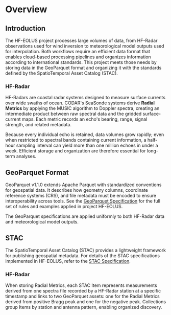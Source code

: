 # Overview

## Introduction

The HF-EOLUS project processes large volumes of data, from HF-Radar observations used for wind inversion to meteorological model outputs used for interpolation. Both workflows require an efficient data format that enables cloud-based processing pipelines and organizes information according to international standards. This project meets those needs by storing data in the GeoParquet format and organizing it with the standards defined by the SpatioTemporal Asset Catalog (STAC).

### HF-Radar

HF-Radars are coastal radar systems designed to measure surface currents over wide swaths of ocean. CODAR's SeaSonde systems derive **Radial Metrics** by applying the MUSIC algorithm to Doppler spectra, creating an intermediate product between raw spectral data and the gridded surface-current maps. Each metric records an echo's bearing, range, signal strength, and related metadata.

Because every individual echo is retained, data volumes grow rapidly; even when restricted to spectral bands containing current information, a half-hour sampling interval can yield more than one million echoes in under a week. Efficient storage and organization are therefore essential for long-term analyses.

## GeoParquet Format

GeoParquet v1.1.0 extends Apache Parquet with standardized conventions for geospatial data. It describes how geometry columns, coordinate reference systems (CRS), and file metadata must be encoded to ensure interoperability across tools. See the [GeoParquet Specification](geoparquet_specs.md) for the full set of rules and examples applied in project HF-EOLUS.

The GeoParquet specifications are applied uniformly to both HF-Radar data and meteorological model outputs.

## STAC

The SpatioTemporal Asset Catalog (STAC) provides a lightweight framework for publishing geospatial metadata. For details of the STAC specifications implemented in HF-EOLUS, refer to the [STAC Specification](stac_specs.md). 

### HF-Radar

When storing Radial Metrics, each STAC Item represents measurements derived from one spectra file recorded by a HF-Radar station at a specific timestamp and links to two GeoParquet assets: one for the Radial Metrics derived from positive Bragg peak and one for the negative peak. Collections group Items by station and antenna pattern, enabling organized discovery. 
